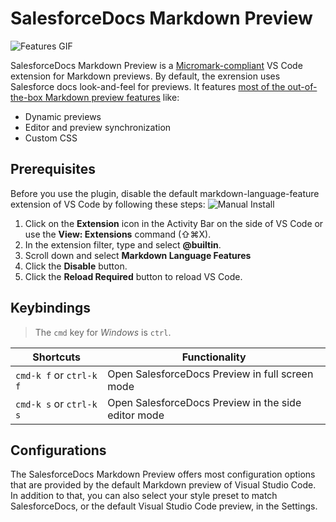 # SalesforceDocs Markdown Preview

![Features GIF](https://github.com/forcedotcom/sfdocs-vscode/blob/master/vscode-preview/media/images/preview.gif?raw=true)

SalesforceDocs Markdown Preview is a [Micromark-compliant](https://github.com/micromark/micromark) VS Code extension for Markdown previews. By default, the exrension uses Salesforce docs look-and-feel for previews. It features [most of the out-of-the-box Markdown preview features](https://code.visualstudio.com/docs/languages/markdown) like:

- Dynamic previews
- Editor and preview synchronization
- Custom CSS

## Prerequisites

Before you use the plugin, disable the default markdown-language-feature extension of VS Code by following these steps:
![Manual Install](https://github.com/forcedotcom/sfdocs-vscode/blob/master/vscode-preview/media/images/disable_default_preview.png?raw=true)

1. Click on the **Extension** icon in the Activity Bar on the side of VS Code or use the **View: Extensions** command (⇧⌘X).
2. In the extension filter, type and select **@builtin**.
3. Scroll down and select **Markdown Language Features**
4. Click the **Disable** button.
5. Click the **Reload Required** button to reload VS Code.

## Keybindings

> The `cmd` key for *Windows* is `ctrl`.

| Shortcuts               | Functionality                                       |
| ----------------------- | --------------------------------------------------- |
| `cmd-k f` or `ctrl-k f` | Open SalesforceDocs Preview in full screen mode     |
| `cmd-k s` or `ctrl-k s` | Open SalesforceDocs Preview in the side editor mode |

## Configurations

The SalesforceDocs Markdown Preview offers most configuration options that are provided by the default Markdown preview of Visual Studio Code. In addition to that, you can also select your style preset to match SalesforceDocs, or the default Visual Studio Code preview, in the Settings. 
